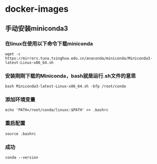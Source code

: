 # docker-images
## 手动安装miniconda3

### 在linux在使用以下命令下载miniconda
    wget -c https://mirrors.tuna.tsinghua.edu.cn/anaconda/miniconda/Miniconda3-latest-Linux-x86_64.sh 

### 安装刚刚下载的Miniconda，bash就是运行.sh文件的意思
    bash Miniconda3-latest-Linux-x86_64.sh -bfp /root/conda 

### 添加环境变量
    echo 'PATH=/root/conda/linuxc:$PATH' >> .bashrc 
    
### 重启配置
    source .bashrc

### 成功
    conda --version 

